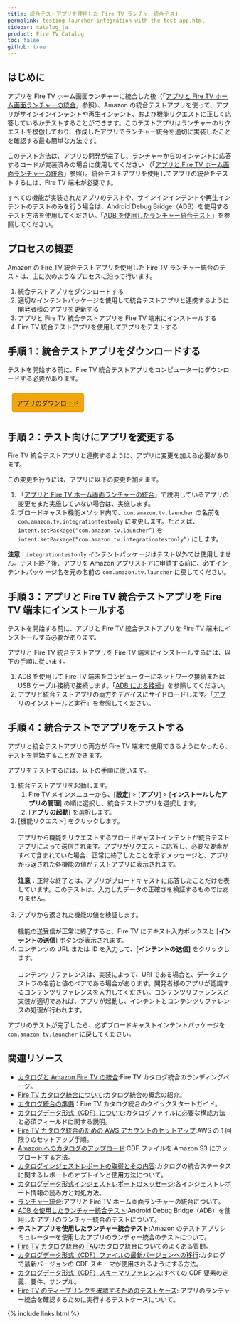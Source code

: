 ```yaml
---
title: 統合テストアプリを使用した Fire TV ランチャー統合テスト
permalink: testing-launcher-integration-with-the-test-app.html
sidebar: catalog_ja
product: Fire TV Catalog
toc: false
github: true
---
```



<a class="anchor" name="はじめに"></a>

<h2>はじめに</h2>
<p>アプリを Fire TV ホーム画面ランチャーに統合した後（「<a href="https://developer.amazon.com/public/ja/solutions/devices/fire-tv/docs/catalog/launcher-integration" rel="nofollow">アプリと Fire TV ホーム画面ランチャーの統合</a>」参照）、Amazon の統合テストアプリを使って、アプリがサインインインテントや再生インテント、および機能リクエストに正しく応答しているかテストすることができます。このテストアプリはランチャーのリクエストを模倣しており、作成したアプリでランチャー統合を適切に実装したことを確認する最も簡単な方法です。</p>
<p>このテスト方法は、アプリの開発が完了し、ランチャーからのインテントに応答するコードが実装済みの場合に使用してください （「<a href="https://developer.amazon.com/public/ja/solutions/devices/fire-tv/docs/catalog/launcher-integration" rel="nofollow">アプリと Fire TV ホーム画面ランチャーの統合</a>」参照）。統合テストアプリを使用してアプリの統合をテストするには、Fire TV 端末が必要です。</p>
<p>すべての機能が実装されたアプリのテストや、サインインインテントや再生インテントのテストのみを行う場合は、Android Debug Bridge（ADB）を使用するテスト方法を使用してください。「<a href="https://developer.amazon.com/public/ja/solutions/devices/fire-tv/docs/catalog/testing-launcher-integration-with-adb" class="external-link" rel="nofollow">ADB を使用したランチャー統合テスト</a>」を参照してください。</p>


<a class="anchor" name="プロセスの概要"></a>

<h2>プロセスの概要</h2>
<p>Amazon の Fire TV 統合テストアプリを使用した Fire TV ランチャー統合のテストは、主に次のようなプロセスに沿って行います。</p>
<ol>
<li>統合テストアプリをダウンロードする</li>
<li>適切なインテントパッケージを使用して統合テストアプリと連携するように開発者様のアプリを更新する</li>
<li>アプリと Fire TV 統合テストアプリを Fire TV 端末にインストールする</li>
<li>Fire TV 統合テストアプリを使用してアプリをテストする</li>
</ol>


<a class="anchor" name="手順 1：統合テストアプリをダウンロードする"></a>

<h2>手順 1：統合テストアプリをダウンロードする</h2>
<p>テストを開始する前に、Fire TV 統合テストアプリをコンピューターにダウンロードする必要があります。<br></p>
<div style="width: auto; background: #f0a50e; border: 1px solid #e39612; padding: 10px; margin:10px; border-radius: 4px 4px 4px 4px; display: inline-block;">
<a href="https://s3.amazonaws.com/android-sdk-manager/aftv-misc/IntegrationTest.apk">アプリのダウンロード</a>
</div>


<a class="anchor" name="手順 2：テスト向けにアプリを変更する"></a>

<h2>手順 2：テスト向けにアプリを変更する</h2>
<p>Fire TV 統合テストアプリと連携するように、アプリに変更を加える必要があります。</p>
<p>この変更を行うには、アプリに以下の変更を加えます。</p>
<ol>
<li>「<a href="https://developer.amazon.com/public/ja/solutions/devices/fire-tv/docs/catalog/launcher-integration" rel="nofollow">アプリと Fire TV ホーム画面ランチャーの統合</a>」で説明しているアプリの変更をまだ実施していない場合は、実施します。
</li>
<li>ブロードキャスト機能メソッド内で、<code>com.amazon.tv.launcher</code> の名前を <code>com.amazon.tv.integrationtestonly</code> に変更します。たとえば、<code>intent.setPackage(“com.amazon.tv.launcher”)</code> を <code>intent.setPackage(“com.amazon.tv.integrationtestonly”)</code> にします。</li>
</ol>
<p><strong>注意</strong>：<code>integrationtestonly</code> インテントパッケージはテスト以外では使用しません。テスト終了後、アプリを Amazon アプリストアに申請する前に、必ずインテントパッケージ名を元の名前の <code>com.amazon.tv.launcher</code> に戻してください。</p>


<a class="anchor" name="手順 3：アプリと Fire TV 統合テストアプリを Fire TV 端末にインストールする"></a>

<h2>手順 3：アプリと Fire TV 統合テストアプリを Fire TV 端末にインストールする</h2>
<p>テストを開始する前に、アプリと Fire TV 統合テストアプリを Fire TV 端末にインストールする必要があります。</p>
<p>アプリと Fire TV 統合テストアプリを Fire TV 端末にインストールするには、以下の手順に従います。</p>
<ol>
<li>ADB を使用して Fire TV 端末をコンピューターにネットワーク接続または USB ケーブル接続で接続します。「<a href="https://developer.amazon.com/public/ja/solutions/devices/fire-tv/docs/connecting-adb" class="external-link" rel="nofollow">ADB による接続</a>」を参照してください。
</li>
<li>アプリと統合テストアプリの両方をデバイスにサイドロードします。「<a href="https://developer.amazon.com/public/ja/solutions/devices/fire-tv/docs/installing-and-running-your-app" class="external-link" rel="nofollow">アプリのインストールと実行</a>」を参照してください。
</li>
</ol>


<a class="anchor" name="手順 4：統合テストでアプリをテストする"></a>

<h2>手順 4：統合テストでアプリをテストする</h2>
<p>アプリと統合テストアプリの両方が Fire TV 端末で使用できるようになったら、テストを開始することができます。</p>
<p>アプリをテストするには、以下の手順に従います。</p>
<ol>
<li>統合テストアプリを起動します。
<ol>
<li>Fire TV メインメニューから、[<strong>設定</strong>] &gt; [<strong>アプリ</strong>] &gt; [<strong>インストールしたアプリの管理</strong>] の順に選択し、統合テストアプリを選択します。</li>
<li>[<strong>アプリの起動</strong>] を選択します。</li>
</ol>
</li>
<li>[機能リクエスト] をクリックします。<br>
<br>
アプリから機能をリクエストするブロードキャストインテントが統合テストアプリによって送信されます。アプリがリクエストに応答し、必要な要素がすべて含まれていた場合、正常に終了したことを示すメッセージと、アプリから返された各機能の値がテストアプリに表示されます。<br>
<br>
<strong>注意</strong>：正常な終了とは、アプリがブロードキャストに応答したことだけを表しています。このテストは、入力したデータの正確さを検証するものではありません。<br>
<br></li>
<li>アプリから返された機能の値を検証します。<br>
<br>
機能の送受信が正常に終了すると、Fire TV にテキスト入力ボックスと [<strong>インテントの送信</strong>] ボタンが表示されます。</li>
<li>コンテンツの URL または ID を入力して、[<strong>インテントの送信]</strong> をクリックします。<br>
<br>
コンテンツリファレンスは、実装によって、URI である場合と、データエクストラの名前と値のペアである場合があります。開発者様のアプリが認識するコンテンツリファレンスを入力してください。コンテンツリファレンスと実装が適切であれば、アプリが起動し、インテントとコンテンツリファレンスの処理が行われます。 <strong><br></strong></li>
</ol>
<p>アプリのテストが完了したら、必ずブロードキャストインテントパッケージを <code>com.amazon.tv.launcher</code> に戻してください。</p>


<a class="anchor" name="関連リソース"></a>

<h2>関連リソース</h2>
<ul>
<li> <a href="https://developer.amazon.com/public/ja/solutions/devices/fire-tv/overview/integrating-your-catalog-with-fire-tv">カタログと Amazon Fire TV の統合</a>:Fire TV カタログ統合のランディングページ。</li>
<li> <a href="https://developer.amazon.com/public/ja/solutions/devices/fire-tv/docs/catalog/understanding-fire-tv-catalog-integration">Fire TV カタログ統合について</a>:カタログ統合の概念の紹介。</li>
<li> <a href="https://developer.amazon.com/public/ja/solutions/devices/fire-tv/docs/catalog/catalog-integration">カタログ統合の準備</a>：Fire TV カタログ統合のクイックスタートガイド。</li>
<li> <a href="https://developer.amazon.com/public/ja/solutions/devices/fire-tv/docs/catalog/catalog-data-format-cdf-overview">カタログデータ形式（CDF）について</a>:カタログファイルに必要な構成方法と必須フィールドに関する説明。</li>
<li> <a href="https://developer.amazon.com/public/ja/solutions/devices/fire-tv/docs/catalog/setting-up-your-aws-account-for-fire-tv-catalog-integration">Fire TV カタログ統合のための AWS アカウントのセットアップ</a>:AWS の 1 回限りのセットアップ手順。</li>
<li> <a href="https://developer.amazon.com/public/ja/solutions/devices/fire-tv/docs/catalog/catalog-upload">Amazon へのカタログのアップロード</a>:CDF ファイルを Amazon S3 にアップロードする方法。</li>
<li> <a href="https://developer.amazon.com/public/ja/solutions/devices/fire-tv/docs/catalog/receiving-and-understanding-the-catalog-ingestion-report">カタログインジェストレポートの取得とその内容</a>:カタログの統合ステータスに関するレポートのオプトインと使用方法について。</li>
<li> <a href="https://developer.amazon.com/public/ja/solutions/devices/fire-tv/docs/catalog/catalog-data-format-ingestion-report-messages">カタログデータ形式インジェストレポートのメッセージ</a>:各インジェストレポート情報の読み方と対処方法。</li>
<li> <a href="https://developer.amazon.com/public/ja/solutions/devices/fire-tv/docs/catalog/launcher-integration">ランチャー統合</a>:アプリと Fire TV ホーム画面ランチャーの統合について。</li>
<li> <a href="https://developer.amazon.com/public/ja/solutions/devices/fire-tv/docs/catalog/testing-launcher-integration-with-adb">ADB を使用したランチャー統合テスト</a>:Android Debug Bridge（ADB）を使用したアプリのランチャー統合のテストについて。</li>
<li> <strong>テストアプリを使用したランチャー統合テスト</strong>:Amazon のテストアプリシミュレーターを使用したアプリのランチャー統合のテストについて。</li>
<li> <a href="https://developer.amazon.com/public/ja/solutions/devices/fire-tv/docs/catalog/fire-tv-catalog-integration-faqs">Fire TV カタログ統合の FAQ</a>:カタログ統合についてのよくある質問。</li>
<li> <a href="https://developer.amazon.com/public/ja/solutions/devices/fire-tv/docs/catalog/migrating-a-cdf-file-to-the-latest-version">カタログデータ形式（CDF）ファイルの最新バージョンへの移行</a>:カタログで最新バージョンの CDF スキーマが使用されるようにする方法。</li>
<li> <a href="https://developer.amazon.com/public/ja/solutions/devices/fire-tv/docs/catalog/catalog-data-format-schema-reference">カタログデータ形式（CDF）スキーマリファレンス</a>:すべての CDF 要素の定義、要件、サンプル。</li>
<li><a href="https://developer.amazon.com/public/ja/solutions/devices/fire-tv/docs/catalog/test-cases-for-verifying-deep-links-from-your-fire-tv-catalog">Fire TV のディープリンクを確認するためのテストケース</a>: アプリのランチャー統合を確認するために実行するテストケースについて。</li>

</ul>
{% include links.html %}
